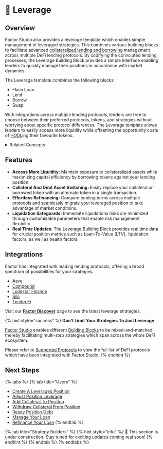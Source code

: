 # 🔄 Leverage

## Overview

Factor Studio also provides a leverage template which enables simple management of leveraged strategies. This combines various building blocks to facilitate advanced [collateralized lending and borrowing](concepts/collateralized-lending-and-borrowing.md) management across multiple DeFi lending protocols. By codifying the convoluted lending processes, the Leverage Building Block provides a simple interface enabling lenders to quickly manage their positions in accordance with market dynamics.

The Leverage template combines the following blocks:

* Flash Loan
* Lend
* Borrow
* Swap

With integrations across multiple lending protocols, lenders are free to choose between their preferred protocols, tokens, and strategies without worrying about specific protocol differences. The Leverage template allows lenders to easily access more liquidity while offsetting the opportunity costs of [HODL](https://www.investopedia.com/terms/h/hodl.asp)ing their favourite tokens.

<details>

<summary>Related Concepts</summary>

* [Collateralized Lending](concepts/collateralized-lending-and-borrowing.md)
* [Looping](concepts/looping.md)

</details>

## Features

* **Access More Liquidity:** Maintain exposure to collateralized assets while maximizing capital efficiency by borrowing tokens against your lending position.
* **Collateral And Debt Asset Switching:** Easily replace your collateral or borrowed token with an alternate token in a single transaction.
* **Effortless Refinancing:** Compare lending terms across multiple protocols and seamlessly migrate your leveraged position to take advantage of market conditions.
* **Liquidation Safeguards:** Immediate liquidations risks are minimized through customizable parameters that enable risk management flexibility.
* **Real Time Updates:** The Leverage Building Block provides real time data for crucial position metrics such as Loan-To-Value (LTV), liquidation factors, as well as health factors.

## Integrations

Factor has integrated with leading lending protocols, offering a broad spectrum of possibilities for your strategies.

* [Aave](https://aave.com/)
* [Compound](https://app.compound.finance/markets)
* [Lodestar Finance](https://www.lodestarfinance.io/)
* [Silo](https://www.silo.finance/)
* [Tender.Fi](https://www.tender.fi/)

Visit our [**Factor Discover**](https://app.factor.fi/discover) page to see the latest leverage strategies.

{% hint style="success" %}
**Don't Limit Your Strategies To Just Leverage**

[Factor Studio](../../factor-studio/factor-studio/) enables different [Building Blocks](../factor-building-blocks.md) to be mixed-and-matched thereby facilitating multi-step strategies which span across the whole DeFi ecosystem.

Please refer to [Supported Protocols](../../getting-started/supported-protocols.md) to view the full list of DeFi protocols which have been integrated with Factor Studio.
{% endhint %}

## Next Steps

{% tabs %}
{% tab title="Users" %}
* [Create A Leveraged Position](../../factor-discover/factor-discover/leverage-user-guides/create-a-leveraged-position.md)
* [Adjust Position Leverage](../../factor-discover/factor-discover/leverage-user-guides/adjust-position-leverage.md)
* [Add Collateral To Position](../../factor-discover/factor-discover/leverage-user-guides/add-collateral-to-position.md)
* [Withdraw Collateral From Position](../../factor-discover/factor-discover/leverage-user-guides/withdraw-collateral-from-position.md)
* [Repay Position Debt](../../factor-discover/factor-discover/leverage-user-guides/repay-position-debt.md)
* [Manage Your Loan](broken-reference)
* [Refinance Your Loan](broken-reference)
{% endtab %}

{% tab title="Strategy Builders" %}
{% hint style="info" %}
:construction: This section is under construction. Stay tuned for exciting updates coming real soon!
{% endhint %}
{% endtab %}
{% endtabs %}
